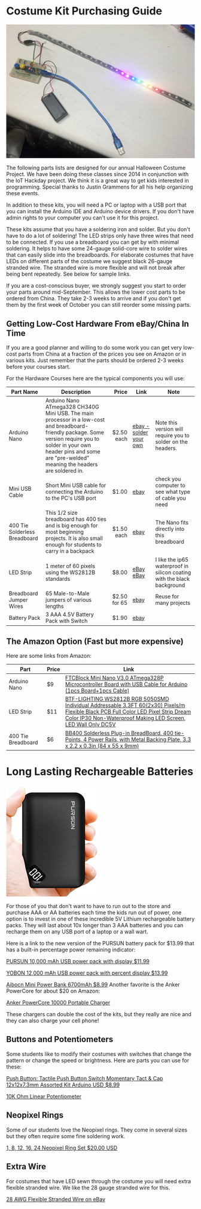 # Costume Kit Purchasing Guide

![Nano and LED Strip](img/nano-and-strip.jpg)

The following parts lists are designed for our annual Halloween Costume Project.  We have been doing these classes since 2014 in conjunction with the IoT Hackday project. We think it is a great way to get kids interested in programming.  Special thanks to Justin Grammens for all his help organizing these events.

In addition to these kits, you will need a PC or laptop with a USB port that you can install the Arduino IDE and Arduino device drivers.  If you don't have admin rights to your computer you can't use it for this project.

These kits assume that you have a soldering iron and solder.  But you don't have to do a lot of soldering!  The LED strips only have three wires that need to be connected. If you use a breadboard you can get by with minimal soldering.  It helps to have some 24-gauge solid-core wire to solder wires that can easily slide into the breadboards.  For elaborate costumes that have LEDs on different parts of the costume we suggest black 26-gauge stranded wire.  The stranded wire is more flexible and will not break after being bent repeatedly.  See below for sample links.

If you are a cost-conscious buyer, we strongly suggest you start to order your parts around mid-September.  This allows the lower cost parts to be ordered from China.  They take 2-3 weeks to arrive and if you don't get them by the first week of October you can still reorder some missing parts.

## Getting Low-Cost Hardware From eBay/China In Time
If you are a good planner and willing to do some work you can get very low-cost parts from China at a fraction of the prices you see on Amazon or in various kits.  Just remember that the parts should be ordered 2-3 weeks before your courses start.

For the Hardware Courses here are the typical components you will use:


| Part Name   |  Description      | Price | Link   | Note |
|-------------|-------------------|------:|--------|------|
| Arduino Nano| Arduino Nano ATmega328 CH340G Mini USB. The main processor in a low-cost and breadboard-friendly package.  Some version require you to solder in your own header pins and some are "pre-welded" meaning the headers are soldered in. | $2.50 each | [ebay - solder your own](https://www.ebay.com/itm/Nano-V3-0-Mini-USB-ATmega328-5V-16M-Micro-controller-CH340G-board-For-Arduino/202988007585) | Note this version will require you to solder on the headers. |
| Mini USB Cable | Short Mini USB cable for connecting the Arduino to the PC's USB port | $1.00 | [ebay](https://www.ebay.com/itm/1-2-5-10PCS-Mini-Type-C-Micro-USB-Nano-V3-0-5V-ATmega328-CH340G-Kit-For-Arduino/143495610440) | check you computer to see what type of cable you need |
| 400 Tie Solderless Breadboard | This 1/2 size breadboard has 400 ties and is big enough for most beginning projects.  It is also small enough for students to carry in a backpack | $1.50 each | [ebay](https://www.ebay.com/itm/Solderless-Breadboard-400-Point-Tie-Prototype-Test-Bread-Board-PCB-For-Arduino/283953769724) | The Nano fits directly into this breadboard |
| LED Strip | 1 meter of 60 pixels using the WS2812B standards | $8.00 | [eBay](https://www.ebay.com/itm/WS2812B-5050-RGB-LED-Strip-30-60-96-144LEDs-M-Individual-Addressable-IC-DC5V/383303087840) [eBay](https://www.ebay.com/itm/WS2812B-Strip-LED-Lights-5050-RGB-30-60-144-LED-M-IC-Individual-Addressable-DC5V/273348048838) | I like the ip65 waterproof in silicon coating with the black background |
| Breadboard Jumper Wires | 65 Male-to-Male jumpers of various lengths | $2.50 for 65 | [ebay](https://www.ebay.com/itm/65Pcs-Male-to-Male-Breadboard-Jumper-Cable-Wires-Kit-for-Arduino-Circuit-Set/264315948957)| Reuse for many projects |
| Battery Pack | 3 AAA 4.5V Battery Pack  with Switch | $1.90 | [ebay](https://www.ebay.com/itm/1pcs-3x-AAA-3A-4-5V-Cell-Battery-Holder-Box-Case-With-Switch-6-Lead-Wire-Black/300903936992) |

## The Amazon Option (Fast but more expensive)

Here are some links from Amazon:

| Part | Price | Link |
|--|--|--|
| Arduino Nano | $9 | [FTCBlock Mini Nano V3.0 ATmega328P Microcontroller Board with USB Cable for Arduino (1pcs Board+1pcs Cable)](https://www.amazon.com/FTCBlock-ATmega328P-Microcontroller-Board-Arduino/dp/B07H31FS8J/ref=sr_1_12_sspa)
| LED Strip | $11 | [BTF-LIGHTING WS2812B RGB 5050SMD Individual Addressable 3.3FT 60(2x30) Pixels/m Flexible Black PCB Full Color LED Pixel Strip Dream Color IP30 Non-Waterproof Making LED Screen, LED Wall Only DC5V](https://www.amazon.com/BTF-LIGHTING-Flexible-Individually-Addressable-Non-waterproof/dp/B01CDTED80/ref=sr_1_5) |
| 400 Tie Breadboard | $6 | [BB400 Solderless Plug-in BreadBoard, 400 tie-Points, 4 Power Rails, with Metal Backing Plate, 3.3 x 2.2 x 0.3in (84 x 55 x 9mm)](https://www.amazon.com/BB400-Solderless-BreadBoard-tie-Points-Backing/dp/B00Q9G8MQS/ref=sr_1_14) |

# Long Lasting Rechargeable Batteries

![Battery Pack](img/battey-pack.png)

For those of you that don't want to have to run out to the store and purchase AAA or AA batteries each time the kids run out of power, one option is to invest in one of these incredible 5V Lithium rechargeable battery packs.  They will last about 10x longer than 3 AAA batteries and you can recharge them on any USB port of a laptop or a wall wart.

Here is a link to the new version of the PURSUN battery pack for $13.99 that has a built-in percentage power remaining indicator:

[PURSUN 10,000 mAh USB power pack with display $11.99](https://www.amazon.com/Updated-Compact-10000mAh-Technology-Portable/dp/B07YB9K7WJ/ref=sr_1_1?dchild=1&keywords=10000mah+with+percent+charged+display&qid=1600136038&sr=8-1)

[YOBON 12,000 mAh USB power pack with percent display $13.99](https://www.amazon.com/Portable-12000mAh-External-Powerpack-Smartphone/dp/B07ZNWFY5P)

[Aibocn Mini Power Bank 6700mAh $8.99](https://www.amazon.com/dp/B078PYMRTK/?coliid=I3EIC29FT51JJR)
Another favorite is the Anker PowerCore for about $20 on Amazon:

[Anker PowerCore 10000 Portable Charger](https://www.amazon.com/Anker-PowerCore-Ultra-Compact-High-Speed-Technology/dp/B0194WDVHI/ref=sr_1_15)

These chargers can double the cost of the kits, but they really are nice and they can also charge your cell phone!

## Buttons and Potentiometers
Some students like to modify their costumes with switches that change the pattern or change the speed or brightness.  Here are parts you can use for these:

[Push Button: Tactile Push Button Switch Momentary Tact & Cap 12x12x7.3mm Assorted Kit Arduino USD $8.99](https://www.ebay.com/itm/Tactile-Push-Button-Switch-Momentary-Tact-Cap-12x12x7-3mm-Assorted-Kit-Arduino/222517498810)

[10K Ohm Linear Potentiometer](https://www.ebay.com/itm/B10K-Electrical-With-Knob-Rotary-Potentiometer-Accessories-Linear-Switch-WH148/254691066223)

## Neopixel Rings

Some of our students love the Neopixel rings.  They come in several sizes but they often require some fine soldering work.

[1, 8, 12, 16, 24 Neopixel Ring Set $20.00 USD](https://www.ebay.com/itm/1-8-12-16-24-LED-Ring-Set-WS2812-RGB-Compatible-with-Neopixel/254001827423)

## Extra Wire
For costumes that have LED sewn through the costume you will need extra flexible stranded wire.  We like the 28 gauge stranded wire for this.

[28 AWG Flexible Stranded Wire on eBay](https://www.ebay.com/itm/14AWG-28AWG-Flexible-Stranded-Silicone-Wire-Tinned-Copper-Line-11-Colors-5M-10M/184410755004)